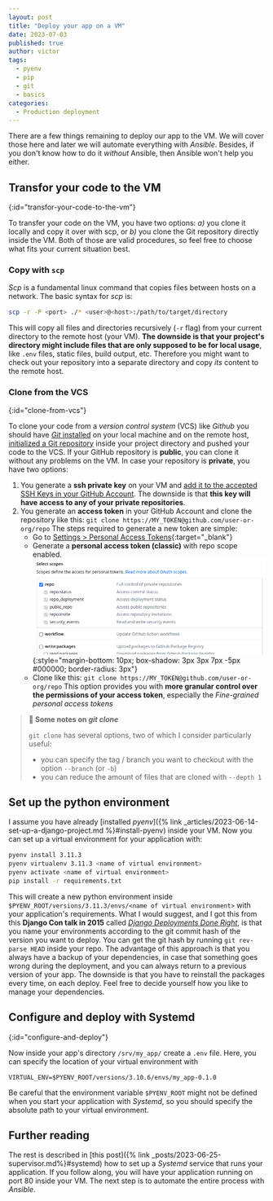 ```yaml
---
layout: post
title: "Deploy your app on a VM"
date: 2023-07-03
published: true
author: victor
tags:
  - pyenv
  - pip
  - git
  - basics
categories:
  - Production deployment
---
```


There are a few things remaining to deploy our app to the VM.
We will cover those here and later we will automate everything with *Ansible*.
Besides, if you don't know how to do it *without* Ansible, then Ansible won't help you either.

## Transfor your code to the VM
{:id="transfor-your-code-to-the-vm"}

To transfer your code on the VM, you have two options: *a)* you clone it locally and copy it over with scp, or *b)* you clone the Git repository directly inside the VM. Both of those are valid procedures, so feel free to choose what fits your current situation best.

### Copy with `scp`

*Scp* is a fundamental linux command that copies files between hosts on a network. The basic syntax for *scp* is:

```bash
scp -r -P <port> ./* <user>@<host>:/path/to/target/directory
```

This will copy all files and directories recursively (`-r` flag) from your current directory to the remote host (your VM).
**The downside is that your project's directory might include files that are only supposed to be for local usage**, like `.env` files, static files, build output, etc.
Therefore you might want to check out your repository into a separate directory and copy *its* content to the remote host.

### Clone from the VCS
{:id="clone-from-vcs"}

To clone your code from a *version control system* (VCS) like *Github* you should have [*Git* installed](https://github.com/git-guides/install-git) on your local machine and on the remote host, [initialized a Git repository](https://docs.github.com/en/migrations/importing-source-code/using-the-command-line-to-import-source-code/adding-locally-hosted-code-to-github) inside your project directory and pushed your code to the VCS.
If your GitHub repository is **public**, you can clone it without any problems on the VM.
In case your repository is **private**, you have two options:
1. You generate a **ssh private key** on your VM and [add it to the accepted SSH Keys in your GitHub Account](https://docs.github.com/en/authentication/connecting-to-github-with-ssh/adding-a-new-ssh-key-to-your-github-account). The downside is that **this key will have access to any of your private repositories**.
2. You generate an **access token** in your GitHub Account and clone the repository like this: `git clone https://MY_TOKEN@github.com/user-or-org/repo`
   The steps required to generate a new token are simple:
   * Go to [Settings > Personal Access Tokens](https://github.com/settings/tokens){:target="_blank"}
   * Generate a **personal access token (classic)** with repo scope enabled.
     ![Select the checkbox 'repo' to create an access token with 'read' rights](/images/github-access-token.png){:style="margin-bottom: 10px; box-shadow: 3px 3px    7px -5px #000000; border-radius: 3px"}
   * Clone like this: `git clone https://MY_TOKEN@github.com/user-or-org/repo`
   This option provides you with **more granular control over the permissions of your access token**, especially the *Fine-grained personal access tokens*

> **🧐 Some notes on *git clone***
> 
> `git clone` has several options, two of which I consider particularly useful:
> * you can specify the tag / branch you want to checkout with the option `--branch` (or `-b`)
> * you can reduce the amount of files that are cloned with `--depth 1`

## Set up the python environment

I assume you have already [installed *pyenv*]({% link _articles/2023-06-14-set-up-a-django-project.md %}#install-pyenv) inside your VM.
Now you can set up a virtual environment for your application with:

```bash
pyenv install 3.11.3
pyenv virtualenv 3.11.3 <name of virtual environment>
pyenv activate <name of virtual environment>
pip install -r requirements.txt
```

This will create a new python environment inside `$PYENV_ROOT/versions/3.11.3/envs/<name of virtual environment>` with your application's requirements.
What I would suggest, and I got this from this **Django Con talk in 2015** called [*Django Deployments Done Right*](https://www.youtube.com/watch?v=SUczHTa7WmQ), is that you name your environments according to the git commit hash of the version you want to deploy.
You can get the git hash by running `git rev-parse HEAD` inside your repo.
The advantage of this approach is that you always have a backup of your dependencies, in case that something goes wrong during the deployment, and you can always return to a previous version of your app.
The downside is that you have to reinstall the packages every time, on each deploy.
Feel free to decide yourself how you like to manage your dependencies.

## Configure and deploy with Systemd
{:id="configure-and-deploy"}

Now inside your app's directory `/srv/my_app/` create a `.env` file.
Here, you can specify the location of your virtual environment with

```init
VIRTUAL_ENV=$PYENV_ROOT/versions/3.10.6/envs/my_app-0.1.0
```

Be careful that the environment variable `$PYENV_ROOT` might not be defined when you start your application with *Systemd*,
so you should specify the absolute path to your virtual environment.

## Further reading

The rest is described in [this post]({% link _posts/2023-06-25-supervisor.md%}#systemd) how to set up a *Systemd* service that runs your application.
If you follow along, you will have your application running on port 80 inside your VM.
The next step is to automate the entire process with *Ansible*.
